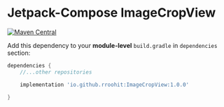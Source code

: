 # Jetpack-Compose ImageCropView

[![Maven Central](https://maven-badges.herokuapp.com/maven-central/io.github.rroohit/ImageCropView/badge.svg)](https://maven-badges.herokuapp.com/maven-central/io.github.rroohit/ImageCropView)

Add this dependency to your **module-level** `build.gradle` in `dependencies` section:

```groovy
dependencies {
    //...other repositories

    implementation 'io.github.rroohit:ImageCropView:1.0.0'
    
}
```